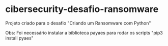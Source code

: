 # cibersecurity-desafio-ransomware

Projeto criado para o desafio "Criando um Ransomware com Python"

Obs: Foi necessário instalar a biblioteca payaes para rodar os scripts 
"pip3 install pyaes"

